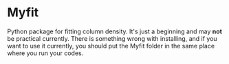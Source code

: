 # Myfit
Python package for fitting column density.
It's just a beginning and may **not** be practical currently. 
There is something wrong with installing, and if you want to use it currently, you should put the Myfit folder in the same place where you run your codes.

